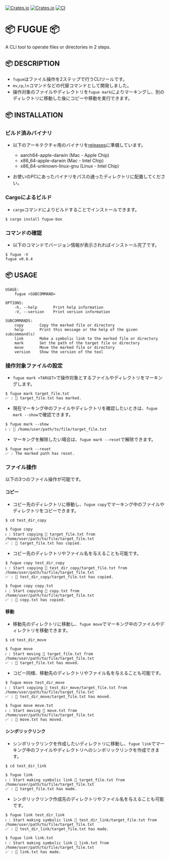 [![Crates.io](https://img.shields.io/crates/v/fugue-box)](https://crates.io/crates/fugue-box)
[![Crates.io](https://img.shields.io/crates/l/fugue-box)](https://github.com/liebe-magi/fugue/blob/main/LICENSE)
[![CI](https://github.com/liebe-magi/fugue/actions/workflows/rust_ci.yml/badge.svg?branch=develop)](https://github.com/liebe-magi/fugue/actions/workflows/rust_ci.yml)

# 📦 FUGUE 📦

A CLI tool to operate files or directories in 2 steps.

## 📦 DESCRIPTION

- `fugue`はファイル操作を2ステップで行うCLIツールです。
- `mv`,`cp`,`ln`コマンドなどの代替コマンドとして開発しました。
- 操作対象のファイルやディレクトリを`fugue mark`によりマーキングし、別のディレクトリに移動した後にコピーや移動を実行できます。

## 📦 INSTALLATION

### ビルド済みバイナリ

- 以下のアーキテクチャ用のバイナリを[releases](https://github.com/liebe-magi/fugue/releases)に準備しています。

  - aarch64-apple-darwin (Mac - Apple Chip)
  - x86_64-apple-darwin (Mac - Intel Chip)
  - x86_64-unknown-linux-gnu (Linux - Intel Chip)

- お使いのPCにあったバイナリをパスの通ったディレクトリに配置してください。

### Cargoによるビルド

- `cargo`コマンドによりビルドすることでインストールできます。

```
$ cargo install fugue-box
```

### コマンドの確認

- 以下のコマンドでバージョン情報が表示されればインストール完了です。

```
$ fugue -V
fugue v0.0.4
```

## 📦 USAGE

```
USAGE:
    fugue <SUBCOMMAND>

OPTIONS:
    -h, --help       Print help information
    -V, --version    Print version information

SUBCOMMANDS:
    copy       Copy the marked file or directory
    help       Print this message or the help of the given subcommand(s)
    link       Make a symbolic link to the marked file or directory
    mark       Set the path of the target file or directory
    move       Move the marked file or directory
    version    Show the version of the tool
```

### 操作対象ファイルの設定

- `fugue mark <TARGET>`で操作対象とするファイルやディレクトリをマーキングします。

```
$ fugue mark target_file.txt
✅ : 📄 target_file.txt has marked.
```

- 現在マーキング中のファイルやディレクトリを確認したいときは、`fugue mark --show`で確認できます。

```
$ fugue mark --show
ℹ️ : 📄 /home/user/path/to/file/target_file.txt
```

- マーキングを解除したい場合は、`fugue mark --reset`で解除できます。

```
$ fugue mark --reset
✅ : The marked path has reset.
```

### ファイル操作

以下の3つのファイル操作が可能です。

#### コピー

- コピー先のディレクトリに移動し、`fugue copy`でマーキング中のファイルやディレクトリをコピーできます。

```
$ cd test_dir_copy

$ fugue copy
ℹ️ : Start copying 📄 target_file.txt from /home/user/path/to/file/target_file.txt
✅ : 📄 target_file.txt has copied.
```

- コピー先のディレクトリやファイル名を与えることも可能です。

```
$ fugue copy test_dir_copy
ℹ️ : Start copying 📄 test_dir_copy/target_file.txt from /home/user/path/to/file/target_file.txt
✅ : 📄 test_dir_copy/target_file.txt has copied.

$ fugue copy copy.txt
ℹ️ : Start copying 📄 copy.txt from /home/user/path/to/file/target_file.txt
✅ : 📄 copy.txt has copied.
```

#### 移動

- 移動先のディレクトリに移動し、`fugue move`でマーキング中のファイルやディレクトリを移動できます。

```
$ cd test_dir_move

$ fugue move
ℹ️ : Start moving 📄 target_file.txt from /home/user/path/to/file/target_file.txt
✅ : 📄 target_file.txt has moved.
```

- コピー同様、移動先のディレクトリやファイル名を与えることも可能です。

```
$ fugue move test_dir_move
ℹ️ : Start copying 📄 test_dir_move/target_file.txt from /home/user/path/to/file/target_file.txt
✅ : 📄 test_dir_move/target_file.txt has moved.

$ fugue move move.txt
ℹ️ : Start moving 📄 move.txt from /home/user/path/to/file/target_file.txt
✅ : 📄 move.txt has moved.
```

#### シンボリックリンク

- シンボリックリンクを作成したいディレクトリに移動し、`fugue link`でマーキング中のファイルやディレクトリへのシンボリックリンクを作成できます。

```
$ cd test_dir_link

$ fugue link
ℹ️ : Start making symbolic link 📄 target_file.txt from /home/user/path/to/file/target_file.txt
✅ : 📄 target_file.txt has made.
```

- シンボリックリンク作成先のディレクトリやファイル名を与えることも可能です。

```
$ fugue link test_dir_link
ℹ️ : Start making symbolic link 📄 test_dir_link/target_file.txt from /home/user/path/to/file/target_file.txt
✅ : 📄 test_dir_link/target_file.txt has made.

$ fugue link link.txt
ℹ️ : Start making symbolic link 📄 link.txt from /home/user/path/to/file/target_file.txt
✅ : 📄 link.txt has made.
```
